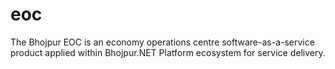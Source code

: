 # eoc
The Bhojpur EOC is an economy operations centre software-as-a-service product applied within Bhojpur.NET Platform ecosystem for service delivery.
